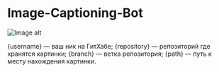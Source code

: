 # Image-Captioning-Bot
![Image alt](https://github.com/{miptstudent}/{Image-Captioning-Bot}/raw/{master}/{path}/Poster.jpg)

{username} — ваш ник на ГитХабе;
{repository} — репозиторий где хранятся картинки;
{branch} — ветка репозитория;
{path} — путь к месту нахождения картинки.
